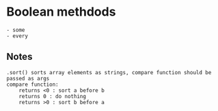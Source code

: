 # Boolean methdods 
    - some
    - every

## Notes
    .sort() sorts array elements as strings, compare function should be passed as args
    compare function:
        returns <0 : sort a before b
        returns 0 : do nothing
        returns >0 : sort b before a 